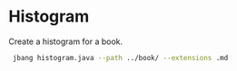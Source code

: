 # Histogram

Create a histogram for a book.

```bash
 jbang histogram.java --path ../book/ --extensions .md
 ```